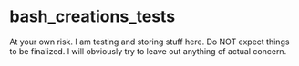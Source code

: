 # bash_creations_tests
At your own risk. I am testing and storing stuff here. Do NOT expect things to be finalized. I will obviously try to leave out anything of actual concern. 
